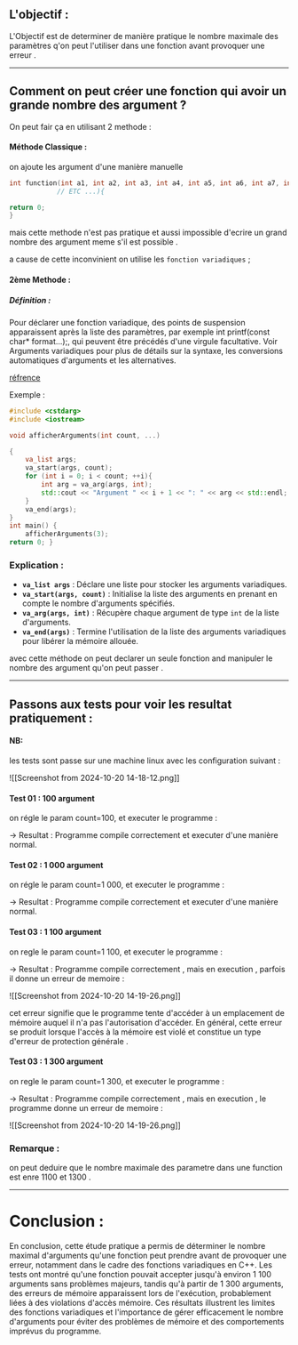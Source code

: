 ## L'objectif : 

L'Objectif est de determiner de manière pratique le nombre maximale des paramètres q'on peut l'utiliser dans une fonction avant provoquer une erreur .

---
## Comment on peut créer une fonction qui avoir un grande nombre des argument ?

On peut fair ça en utilisant 2 methode : 

#### Méthode Classique :

on ajoute les argument d'une manière manuelle 

```c++
int function(int a1, int a2, int a3, int a4, int a5, int a6, int a7, int a8, int a9, int a10, int a11, int a12, int a13, int a14, int a15, int a16, int a17, int a18, int a19, int a20, int a21, int a22, int a23, int a24, int a25, int a26, int a27, int a28, int a29, int a30, int a31, int a32, int a33, int a34, int a35, int a36, int a37, int a38, int a39, int a40, int a41, int a42, int a43, int a44
			// ETC ...){

return 0;
}
```

mais cette methode n'est pas pratique et aussi impossible d'ecrire un grand nombre des argument meme s'il est possible .

a cause de cette inconvinient on utilise les `fonction variadiques` ;

#### 2ème Methode :

##### Définition :

Pour déclarer une fonction variadique, des points de suspension apparaissent après la liste des paramètres, par exemple int printf(const char* format...);, qui peuvent être précédés d'une virgule facultative. Voir Arguments variadiques pour plus de détails sur la syntaxe, les conversions automatiques d'arguments et les alternatives.

[réfrence](https://en.cppreference.com/w/cpp/utility/variadic)

Exemple :
```C++
#include <cstdarg>
#include <iostream>

void afficherArguments(int count, ...) 

{
	va_list args;
	va_start(args, count);
	for (int i = 0; i < count; ++i){
		int arg = va_arg(args, int);
		std::cout << "Argument " << i + 1 << ": " << arg << std::endl;
	} 
	va_end(args);
} 
int main() {
	afficherArguments(3);
return 0; }
```

### Explication :

- **`va_list args`** : Déclare une liste pour stocker les arguments variadiques.
- **`va_start(args, count)`** : Initialise la liste des arguments en prenant en compte le nombre d'arguments spécifiés.
- **`va_arg(args, int)`** : Récupère chaque argument de type `int` de la liste d'arguments.
- **`va_end(args)`** : Termine l'utilisation de la liste des arguments variadiques pour libérer la mémoire allouée.

avec cette méthode on peut declarer un seule fonction and manipuler le nombre des argument qu'on peut passer .

---
## **Passons aux tests pour voir les resultat pratiquement :**

#### NB:
les tests sont passe sur une machine linux avec les configuration suivant :

![[Screenshot from 2024-10-20 14-18-12.png]]
#### Test 01 : 100 argument 
on régle le param count=100, et executer le programme :

-> Resultat : Programme compile correctement et executer d'une manière
normal.
#### Test 02 : 1 000 argument 
on régle le param count=1 000, et executer le programme :

-> Resultat : Programme compile correctement et executer d'une manière
normal.


#### Test 03 : 1 100 argument 
on regle le param count=1 100, et executer le programme :

-> Resultat : Programme compile correctement , mais en execution , parfois il donne un erreur de memoire :

![[Screenshot from 2024-10-20 14-19-26.png]]

cet erreur signifie que le programme tente d'accéder à un emplacement de mémoire auquel il n'a pas l'autorisation d'accéder. En général, cette erreur se produit lorsque l'accès à la mémoire est violé et constitue un type d'erreur de protection générale .

#### Test 03 : 1 300 argument 
on regle le param count=1 300, et executer le programme :

-> Resultat : Programme compile correctement , mais en execution , le programme donne un erreur de memoire :

![[Screenshot from 2024-10-20 14-19-26.png]]

### Remarque : 
on peut deduire que le nombre maximale des parametre dans une function est enre 1100 et 1300 .

---
# Conclusion :

En conclusion, cette étude pratique a permis de déterminer le nombre maximal d'arguments qu'une fonction peut prendre avant de provoquer une erreur, notamment dans le cadre des fonctions variadiques en C++. Les tests ont montré qu'une fonction pouvait accepter jusqu'à environ 1 100 arguments sans problèmes majeurs, tandis qu'à partir de 1 300 arguments, des erreurs de mémoire apparaissent lors de l'exécution, probablement liées à des violations d'accès mémoire. Ces résultats illustrent les limites des fonctions variadiques et l'importance de gérer efficacement le nombre d'arguments pour éviter des problèmes de mémoire et des comportements imprévus du programme.

